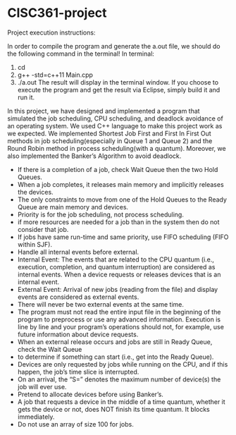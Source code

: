# CISC361-project

Project execution instructions:

In order to compile the program and generate the a.out file, we should do the following command in the terminal!
In terminal:
1. cd <folder name>
2. g++ -std=c++11 Main.cpp
3. ./a.out
The result will display in the terminal window.
If you choose to execute the program and get the result via Eclipse, simply build it and run it.

  
In this project, we have designed and implemented a program that simulated the job scheduling, CPU scheduling, and deadlock avoidance of an operating system.
We used C++ language to make this project work as we expected. We implemented Shortest Job First and First In First Out methods in job scheduling(especially in Queue 1 and Queue 2) and the Round Robin method in process scheduling(with a quantum). Moreover, we also implemented the Banker’s Algorithm to avoid deadlock.

- If there is a completion of a job, check Wait Queue then the two Hold Queues.
- When a job completes, it releases main memory and implicitly releases the devices.
- The only constraints to move from one of the Hold Queues to the Ready Queue are main memory and devices.
- Priority is for the job scheduling, not process scheduling.
- if more resources are needed for a job than in the system then do not consider that job.
- If jobs have same run-time and same priority, use FIFO scheduling (FIFO within SJF).
- Handle all internal events before external.
- Internal Event: The events that are related to the CPU quantum (i.e., execution, completion, and quantum interruption) are considered as internal events. When a device requests or releases devices that is an internal event.
- External Event: Arrival of new jobs (reading from the file) and display events are considered as external events.
- There will never be two external events at the same time.
- The program must not read the entire input file in the beginning of the program to preprocess or use any advanced information. Execution is line by line and your program’s operations should not, for example, use future information about device requests.
- When an external release occurs and jobs are still in Ready Queue, check the Wait Queue
- to determine if something can start (i.e., get into the Ready Queue).
- Devices are only requested by jobs while running on the CPU, and if this happen, the job’s time slice is interrupted.
- On an arrival, the “S=” denotes the maximum number of device(s) the job will ever use.
- Pretend to allocate devices before using Banker’s.
- A job that requests a device in the middle of a time quantum, whether it gets the device or not, does NOT finish its time quantum. It blocks immediately.
- Do not use an array of size 100 for jobs.
